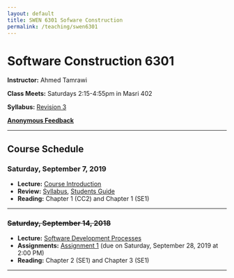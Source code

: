 ```yaml
---
layout: default
title: SWEN 6301 Sofware Construction
permalink: /teaching/swen6301
---
```


# Software Construction 6301

**Instructor:** Ahmed Tamrawi

**Class Meets:** Saturdays 2:15-4:55pm in Masri 402

**Syllabus:** [Revision 3](/teaching/swen6301-fall19/SWEN6301-syllabus-fall2019.pdf)

**[Anonymous Feedback](https://docs.google.com/forms/d/e/1FAIpQLSdwe6CQ1RbXK8Yp09B73LBvPRauZdRQHwjDbOXswe8BXaZhUg/viewform?usp=sf_link)**


---

## Course Schedule

### Saturday, September 7, 2019
- **Lecture:** [Course Introduction](/teaching/swen6301-fall19/SWEN6301_Lecture_01.pdf)
- **Review:** [Syllabus](/teaching/swen6301-fall19/SWEN6301-syllabus-fall2019.pdf), [Students Guide](/teaching/swen6301-fall18/students-guide.pdf)
- **Reading:** Chapter 1 (CC2) and Chapter 1 (SE1)

---

### ~~Saturday, September 14, 2018~~
- **Lecture:** [Software Development Processes](/teaching/swen6301-fall19/SWEN6301_Lecture_02.pdf)
- **Assignments:** [Assignment 1](teaching/swen6301-fall19/SWEN6301-Assignment1.pdf) (due on Saturday, September 28, 2019 at 2:00 PM)
- **Reading:** Chapter 2 (SE1) and Chapter 3 (SE1)

---

<!--
### ~~Saturday, September 15, 2018~~
- **Lecture:** [Software Development Process](/teaching/swen6301-fall18/SWEN6301_Lecture_02.pdf)
- **Assignments:** [Assignment 1](teaching/swen6301-fall18/SWEN6301-Assignment1.pdf) (due on Saturday, September 29, 2018 at 2:00 PM)
- **In-Class Activities:** [Presentation Topic Proposals](/teaching/swen6301-fall18/class-presentations.pdf), Setting up Development Environment and Boilerplate project: [Eclipse](https://www.eclipse.org/downloads/packages/release/oxygen/3a/eclipse-rcp-and-rap-developers), [Visual Studio Code](https://code.visualstudio.com/), [Atom](https://atom.io/), [GitHub](https://github.com/), [Learning Git](https://learngitbranching.js.org/), [Puzzle1.java](https://gist.github.com/atamrawi/3d279096091205ad02b0882d2382b221), [Puzzle2.java](https://gist.github.com/atamrawi/aa1147ef8161349f8276a05f849559c4)
- **Reading:** Chapters 1, 2, 3, and 4 (Code Complete 2) and Chapters 5, 6, 7 (Software Development - A Practical Approach!)

---

### ~~Saturday, September 22, 2018~~
- Attending the [International Workshop on Dynamic Software Documentation](https://dysdoc.github.io/) (No Class).

---

### ~~Saturday, September 29, 2018~~
- **Due:** Assignment 1 at 2:00 PM
- **Lecture:** [Creating High-Quality Code - Part1](/teaching/swen6301-fall18/SWEN6301_Lecture_03.pdf)
- **Assignments:** [Research Paper Abstract](/teaching/swen6301-fall18/SWEN6301-research-paper-proposal.pdf) (due on Saturday, October 13, 2018 @ 2:00 PM)
- **Reading:** Chapters 5 and 6 (Code Complete 2)

---

### ~~Saturday, October 6, 2018~~
- **In-Class Activities:** Setting up Development Environment and Boilerplate project: [Eclipse](https://www.eclipse.org/downloads/packages/release/oxygen/3a/eclipse-rcp-and-rap-developers), [Visual Studio Code](https://code.visualstudio.com/), [Atom](https://atom.io/), [GitHub](https://github.com/), [Learning Git](https://learngitbranching.js.org/), [Puzzle1.java](https://gist.github.com/atamrawi/3d279096091205ad02b0882d2382b221), [Puzzle2.java](https://gist.github.com/atamrawi/aa1147ef8161349f8276a05f849559c4)
- **Assignments:** [Final Project Proposals](/teaching/swen6301-fall18/SWEN6301_final-project.pdf) (due on Saturday, October 20, 2018 @ 2:00 PM)

---

### ~~Saturday, October 13, 2018~~
- **Due:** Research Paper Abstract at 2:00 PM.
- **Lecture:** [Creating High-Quality Code - Part2](/teaching/swen6301-fall18/SWEN6301_Lecture_04.pdf)
- **Reading:** Chapters 7 and 8 (Code Complete 2)

---

### ~~Saturday, October 20, 2018~~
- (No Class)

---

### ~~Saturday, October 27, 2018~~
- **Due:** Final Project Proposals at 2:00 PM.
- **Lecture:** Student Presentations: Groups for Chapters 10, 11, and 12
- **Reading:** Chapters 10, 11, and 12 (Code Complete 2)

---

### ~~Saturday, November 3, 2018~~
- **Lecture:** Student Presentations: Groups for Chapters 14, 15, 16 and 17
- **Assignments:** [Assignment 2](teaching/swen6301-fall18/SWEN6301-Assignment2.pdf) (due on Saturday, November 17, 2018 @ 2:00 PM)
- **In-Class Activities:** [Checkstyle](https://checkstyle.org/), [Lombok](https://projectlombok.org/)
- **Reading:** Chapters 14, 15, 16, and 17 (Code Complete 2)

---

### ~~Saturday, November 10, 2018~~
- **Updates:** [Final Project - Revision 2](/teaching/swen6301-fall18/SWEN6301_final-project.pdf)
- **Lecture:** Student Presentations: Groups for Chapters 18, and 19, and [Developer Testing and Debugging](/teaching/swen6301-fall18/SWEN6301_Lecture_08.pdf)
- **In-Class Activities:** [Checkstyle](https://checkstyle.org/), [Lombok](https://projectlombok.org/)
- **Reading:** Chapters 18, 19, and 22 (Code Complete 2)
- [Anonymous Feedback](https://docs.google.com/forms/d/e/1FAIpQLSe1e6JObHiirAptsV2dbqihqLQ6QIRqnapyVyqKun56znEdVg/viewform?usp=sf_link)

---

### ~~Saturday, November 17, 2018~~
- **Lecture:** [Developer Testing and Debugging](/teaching/swen6301-fall18/SWEN6301_Lecture_08.pdf)
- **In-Class Activities:** [Junit](https://junit.org/junit5/), [JaCoCo](https://www.eclemma.org/jacoco/),  [Mockito](https://site.mockito.org/), [Atlas](https://www.ensoftcorp.com/atlas/), [Valgrind](http://www.valgrind.org/), [VisualVM](https://visualvm.github.io/)
- **Reading:** Chapters 22 and 23 (Code Complete 2)

---

### ~~Saturday, November 24, 2018~~
- **Lecture:** [Code-Tuning Strategies and Techniques](/teaching/swen6301-fall18/SWEN6301_Lecture_09.pdf)
- **Reading:** Chapters 25 and 26 (Code Complete 2)

---

### ~~Saturday, December 1, 2018~~
- **Due:** Research Paper and Assignment 2 at 2:00 PM.
- **Lecture:** [Introduction to Refactoring and Design Patterns Overview](/teaching/swen6301-fall18/SWEN6301_Lecture_10.pdf)
- **Reading:** Chapters 24 (Code Complete 2) and [Refactoring Guru](https://refactoring.guru/design-patterns)

---

### ~~Saturday, December 8, 2018~~
- **Lecture:** [Research in Software Engineering](/teaching/swen6301-fall18/SWEN6301_Lecture_11.pdf)
- **Reading:** [Paper 1](http://www.cs.cmu.edu/~Compose/shaw-icse03.pdf), [Paper 2](http://www.cs.cmu.edu/~Compose/ftp/shaw-fin-etaps.pdf)
- Please provide your [Anonymous Feedback](https://docs.google.com/forms/d/e/1FAIpQLSe1e6JObHiirAptsV2dbqihqLQ6QIRqnapyVyqKun56znEdVg/viewform?usp=sf_link)

---

### ~~Saturday, December 15, 2018~~
- (No Class)

---

### Saturday, December 22, 2018
- **Due:** Assignments, Research Paper, and Final Project Report at 2:00 PM. Late submissions will not be tolerated, it is your final call.
- **Lecture:** Final Project Presentations
- **Exam:** [Final Exam](/teaching/swen6301-fall18/final-exam/SWEN6301_Final_Exam.pdf) (due on Thursday, January 3, 2019 @ 5:00 PM), [DataProcessor.java](/teaching/swen6301-fall18/final-exam/DataProcessor.java)
-->